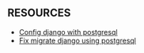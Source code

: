 ## RESOURCES
- [Config django with postgresql](https://www.digitalocean.com/community/tutorials/how-to-use-postgresql-with-your-django-application-on-ubuntu-14-04?comment=101674)
- [Fix migrate django using postgresql](https://stackoverflow.com/questions/62472371/psycopg2-errors-insufficientprivilege-permission-denied-for-relation-django-mig)

